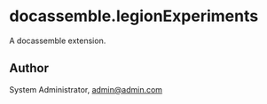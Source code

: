 # docassemble.legionExperiments

A docassemble extension.

## Author

System Administrator, admin@admin.com

